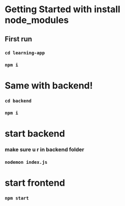# Getting Started with install node_modules

## First run 

### `cd learning-app`
### `npm i`

#
# Same with backend!

### `cd backend`
### `npm i`

# start backend 
### make sure u r in backend folder
### `nodemon index.js`

# start frontend
### `npm start`

